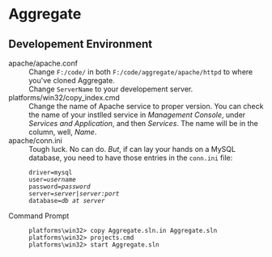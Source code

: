 Aggregate
=========

## Developement Environment ##

<dl>
<dt>apache/apache.conf</dt>
<dd>Change <code>F:/code/</code> in both <code>F:/code/aggregate/apache/httpd</code> to where you've cloned Aggregate.</dd>
<dd>Change <code>ServerName</code> to your developement server.</dd>

<dt>platforms/win32/copy_index.cmd</dt>
<dd>Change the name of Apache service to proper version. You can check the name of your instlled service in <em>Management Console</em>, under <em>Services and Application</em>, and then <em>Services</em>. The name will be in the column, well, <em>Name</em>.</dd>

<dt>apache/conn.ini</dt>
<dd>Tough luck. No can do. <em>But</em>, if can lay your hands on a MySQL database, you need to have those entries in the <code>conn.ini</code> file:
<pre><code>driver=mysql
user=<em>username</em>
password=<em>password</em>
server=<em>server|server:port</em>
database=<em>db at server</em></code></pre></dd>

<dt>Command Prompt</dt>
<dd><pre><code>platforms\win32&gt; copy Aggregate.sln.in Aggregate.sln
platforms\win32&gt; projects.cmd
platforms\win32&gt; start Aggregate.sln</code></pre></dd>
</dl>
